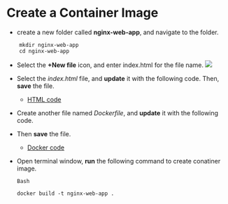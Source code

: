 # Create a Container Image
* create a new folder called **nginx-web-app**, and navigate to the folder.
``` 
    mkdir nginx-web-app
    cd nginx-web-app 
```
* Select the **+New file** icon, and enter index.html for the file name.
![](image)

* Select the *index.html* file, and **update** it with the following code. Then, **save** the file.
  * [HTML code](index.html)

* Create another file named *Dockerfile*, and **update** it with the following code.
* Then **save** the file.
  * [Docker code](dockerfile)

* Open terminal window, **run** the following command to create conatiner image.
  ```
  Bash
  
  docker build -t nginx-web-app .
  ```
